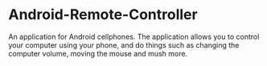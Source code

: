 Android-Remote-Controller
=========================

An application for Android cellphones. The application allows you to control your computer using your phone, and do things such as changing the computer volume, moving the mouse and mush more. 
